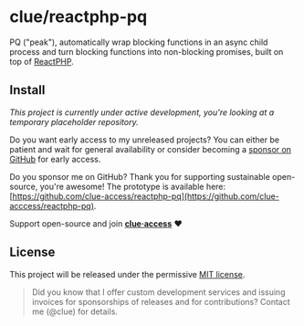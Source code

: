 # clue/reactphp-pq

PQ ("peak"), automatically wrap blocking functions in an async child process and turn blocking functions into non-blocking promises,
built on top of [ReactPHP](https://reactphp.org/).

## Install

*This project is currently under active development,
you're looking at a temporary placeholder repository.*

Do you want early access to my unreleased projects?
You can either be patient and wait for general availability or
consider becoming a [sponsor on GitHub](https://github.com/sponsors/clue) for early access.

Do you sponsor me on GitHub? Thank you for supporting sustainable open-source, you're awesome!
The prototype is available here: [https://github.com/clue-access/reactphp-pq](https://github.com/clue-acccess/reactphp-pq).

Support open-source and join [**clue·access**](https://github.com/clue-access/clue-access) ❤️

## License

This project will be released under the permissive [MIT license](LICENSE).

> Did you know that I offer custom development services and issuing invoices for
  sponsorships of releases and for contributions? Contact me (@clue) for details.
